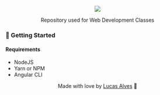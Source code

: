 <p align="center">
<img src="https://img.shields.io/npm/v/angular?color=purple&label=Angular&logo=Angular&logoColor=red&style=for-the-badge">
</p>

<p align="center">
Repository used for Web Development Classes
</p>

### 🚀 Getting Started 

#### Requirements

* NodeJS
* Yarn or NPM
* Angular CLI

<p align="center"> Made with love by <a href="https://github.com/Eryk-Luiz">Lucas Alves</a> 💜</p>


